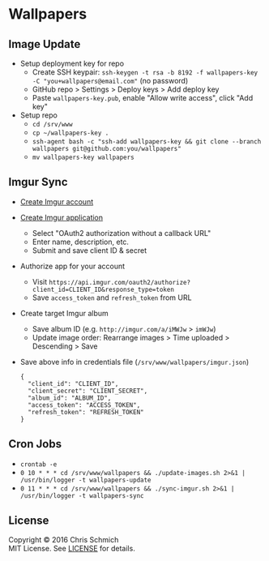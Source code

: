 # Wallpapers

## Image Update

- Setup deployment key for repo
  - Create SSH keypair: `ssh-keygen -t rsa -b 8192 -f wallpapers-key -C "you+wallpapers@email.com"` (no password)
  - GitHub repo > Settings > Deploy keys > Add deploy key
  - Paste `wallpapers-key.pub`, enable "Allow write access", click "Add key"
- Setup repo
  - `cd /srv/www`
  - `cp ~/wallpapers-key .`
  - `ssh-agent bash -c "ssh-add wallpapers-key && git clone --branch wallpapers git@github.com:you/wallpapers"`
  - `mv wallpapers-key wallpapers`

## Imgur Sync

- [Create Imgur account](http://imgur.com)
- [Create Imgur application](https://api.imgur.com/oauth2/addclient)
  - Select "OAuth2 authorization without a callback URL"
  - Enter name, description, etc.
  - Submit and save client ID & secret
- Authorize app for your account
  - Visit `https://api.imgur.com/oauth2/authorize?client_id=CLIENT_ID&response_type=token`
  - Save `access_token` and `refresh_token` from URL
- Create target Imgur album
  - Save album ID (e.g. `http://imgur.com/a/iMWJw` > `imWJw`)
  - Update image order: Rearrange images > Time uploaded > Descending > Save
- Save above info in credentials file (`/srv/www/wallpapers/imgur.json`)

    ```
    {
      "client_id": "CLIENT_ID",
      "client_secret": "CLIENT_SECRET",
      "album_id": "ALBUM_ID",
      "access_token": "ACCESS_TOKEN",
      "refresh_token": "REFRESH_TOKEN"
    }
    ```

## Cron Jobs

- `crontab -e`
- `0 10 * * * cd /srv/www/wallpapers && ./update-images.sh 2>&1 | /usr/bin/logger -t wallpapers-update`
- `0 11 * * * cd /srv/www/wallpapers && ./sync-imgur.sh 2>&1 | /usr/bin/logger -t wallpapers-sync`

## License

Copyright &copy; 2016 Chris Schmich<br>
MIT License. See [LICENSE](LICENSE) for details.
